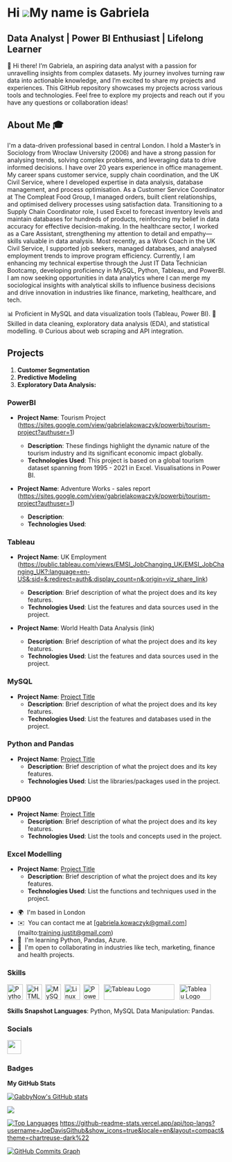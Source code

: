 Hi ![](https://user-images.githubusercontent.com/18350557/176309783-0785949b-9127-417c-8b55-ab5a4333674e.gif)My name is Gabriela
===========================================================================================================================

Data Analyst | Power BI Enthusiast | Lifelong Learner
---------------------------------------------------


👋 Hi there! I’m Gabriela, an aspiring data analyst with a passion for unravelling insights from complex datasets. My journey involves turning raw data into actionable knowledge, and I’m excited to share my projects and experiences. This GitHub repository showcases my projects across various tools and technologies. Feel free to explore my projects and reach out if you have any questions or collaboration ideas!

## About Me 🎓 
I'm a data-driven professional based in central London. I hold a Master’s in Sociology from Wroclaw University (2006) and have a strong passion for analysing trends, solving complex problems, and leveraging data to drive informed decisions. I have over 20 years experience in office management.
My career spans customer service, supply chain coordination, and the UK Civil Service, where I developed expertise in data analysis, database management, and process optimisation. 
As a Customer Service Coordinator at The Compleat Food Group, I managed orders, built client relationships, and optimised delivery processes using satisfaction data. Transitioning to a Supply Chain Coordinator role, I used Excel to forecast inventory levels and maintain databases for hundreds of products, reinforcing my belief in data accuracy for effective decision-making.
In the healthcare sector, I worked as a Care Assistant, strengthening my attention to detail and empathy—skills valuable in data analysis. Most recently, as a Work Coach in the UK Civil Service, I supported job seekers, managed databases, and analysed employment trends to improve program efficiency.
Currently, I am enhancing my technical expertise through the Just IT Data Technician Bootcamp, developing proficiency in MySQL, Python, Tableau, and PowerBI. 
I am now seeking opportunities in data analytics where I can merge my sociological insights with analytical skills to influence business decisions and drive innovation in industries like finance, marketing, healthcare, and tech.


📊 Proficient in MySQL and data visualization tools (Tableau, Power BI). 
🧩 Skilled in data cleaning, exploratory data analysis (EDA), and statistical modelling. 
🌐 Curious about web scraping and API integration. 

## Projects

1. **Customer Segmentation** 
2. **Predictive Modeling** 
3. **Exploratory Data Analysis:** 


### PowerBI
- **Project Name**: Tourism Project (https://sites.google.com/view/gabrielakowaczyk/powerbi/tourism-project?authuser=1)
  - **Description**: These findings highlight the dynamic nature of the tourism industry and its significant economic impact globally.  
  - **Technologies Used**: This project is based on a global tourism dataset spanning from 1995 - 2021 in Excel. Visualisations in Power BI.
    
- **Project Name**: Adventure Works - sales report (https://sites.google.com/view/gabrielakowaczyk/powerbi/tourism-project?authuser=1)
  - **Description**:
  - **Technologies Used**:

### Tableau
- **Project Name**: UK Employment (https://public.tableau.com/views/EMSI_JobChanging_UK/EMSI_JobChanging_UK?:language=en-US&:sid=&:redirect=auth&:display_count=n&:origin=viz_share_link)
  - **Description**: Brief description of what the project does and its key features.
  - **Technologies Used**: List the features and data sources used in the project.

- **Project Name**: World Health Data Analysis (link)
   - **Description**: Brief description of what the project does and its key features.
   - **Technologies Used**: List the features and data sources used in the project.

### MySQL
- **Project Name**: [Project Title](link-to-project)
  - **Description**: Brief description of what the project does and its key features.
  - **Technologies Used**: List the features and databases used in the project.

### Python and Pandas
- **Project Name**: [Project Title](link-to-project)
  - **Description**: Brief description of what the project does and its key features.
  - **Technologies Used**: List the libraries/packages used in the project.

### DP900
- **Project Name**: [Project Title](link-to-project)
  - **Description**: Brief description of what the project does and its key features.
  - **Technologies Used**: List the tools and concepts used in the project.

### Excel Modelling
- **Project Name**: [Project Title](link-to-project)
  - **Description**: Brief description of what the project does and its key features.
  - **Technologies Used**: List the functions and techniques used in the project.




* 🌍  I'm based in London
* ✉️  You can contact me at [gabriela.kowaczyk@gmail.com] (mailto:training.justit@gmail.com)
* 🧠  I'm learning Python, Pandas, Azure.
* 🤝  I'm open to collaborating in industries like tech, marketing, finance and health projects.

### Skills


<p align="left">
<a href="https://www.python.org/" target="_blank" rel="noreferrer"><img src="https://raw.githubusercontent.com/danielcranney/readme-generator/main/public/icons/skills/python-colored.svg" width="36" height="36" alt="Python" /></a>&nbsp;&nbsp;<a href="https://developer.mozilla.org/en-US/docs/Glossary/HTML5" target="_blank" rel="noreferrer"><img src="https://raw.githubusercontent.com/danielcranney/readme-generator/main/public/icons/skills/html5-colored.svg" width="36" height="36" alt="HTML5" /></a>&nbsp;&nbsp;<a href="https://www.mysql.com/" target="_blank" rel="noreferrer"><img src="https://raw.githubusercontent.com/danielcranney/readme-generator/main/public/icons/skills/mysql-colored.svg" width="36" height="36" alt="MySQL" /></a>&nbsp;&nbsp;<a href="https://www.linux.org" target="_blank" rel="noreferrer"><img src="https://raw.githubusercontent.com/danielcranney/readme-generator/main/public/icons/skills/linux-colored.svg" width="36" height="36" alt="Linux" /></a>&nbsp;&nbsp;<a href="https://app.powerbi.com/" target="_blank" rel="noreferrer"><img src="https://cdn.worldvectorlogo.com/logos/power-bi.svg" width="36" height="36" alt="PowerBI" /></a>&nbsp;&nbsp;
   <a href="https://tableau.com/" target="_blank" rel="noreferrer; return false;"><img src="https://raw.githubusercontent.com/gilbarbara/logos/main/logos/tableau.svg" width="163" height="36" alt="Tableau Logo" /></a>&nbsp;&nbsp; <a href="https://www.microsoft.com/en-us/microsoft-365/excel" target="_blank" rel="noreferrer; return false;"><img src="https://img.icons8.com/color/48/microsoft-excel-2019--v1.png" width="72" height="36" alt="Tableau Logo" /></a>&nbsp;&nbsp;

</p>

**Skills Snapshot Languages**: Python, MySQL Data Manipulation: Pandas.

### Socials

<p align="left"> <a href="https://www.github.com/GabbyNow" target="_blank" rel="noreferrer"> <picture> <source media="(prefers-color-scheme: dark)" srcset="https://raw.githubusercontent.com/danielcranney/readme-generator/main/public/icons/socials/github-dark.svg" /> <source media="(prefers-color-scheme: light)" srcset="https://raw.githubusercontent.com/danielcranney/readme-generator/main/public/icons/socials/github.svg" /> <img src="https://raw.githubusercontent.com/danielcranney/readme-generator/main/public/icons/socials/github.svg" width="32" height="32" /> </picture> </a></p>

### Badges

<b>My GitHub Stats</b>

<a href="http://www.github.com/GabbyNow"><img src="https://github-readme-stats.vercel.app/api?username=GabbyNow&show_icons=true&hide=&count_private=true&title_color=0891b2&text_color=ffffff&icon_color=0891b2&bg_color=1c1917&hide_border=true&show_icons=true" alt="GabbyNow's GitHub stats" /></a>

<a href="http://www.github.com/GabbyNow"><img src="https://github-readme-streak-stats.herokuapp.com/?user=GabbyNow&stroke=ffffff&background=1c1917&ring=0891b2&fire=0891b2&currStreakNum=ffffff&currStreakLabel=0891b2&sideNums=ffffff&sideLabels=ffffff&dates=ffffff&hide_border=true" /></a>

<a href="https://github.com/GabbyNow" align="left"><img src="https://github-readme-stats.vercel.app/api/top-langs?username=GabbyNow&show_icons=true&locale=en&layout=compact&theme=chartreuse-dark%22" alt="Top Languages" /></a>
https://github-readme-stats.vercel.app/api/top-langs?username=JoeDavisGithub&show_icons=true&locale=en&layout=compact&theme=chartreuse-dark%22

<a href="http://www.github.com/GabbyNow"><img src="https://github-readme-activity-graph.cyclic.app/graph?username=GabbyNow&bg_color=1c1917&color=ffffff&line=0891b2&point=ffffff&area_color=1c1917&area=true&hide_border=true&custom_title=GitHub%20Commits%20Graph" alt="GitHub Commits Graph" /></a>



